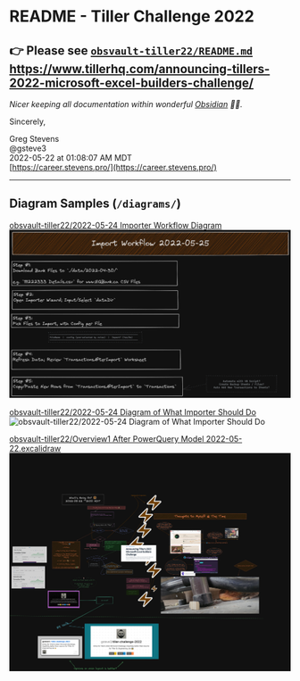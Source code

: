 # README - Tiller Challenge 2022

👉 Please see [`obsvault-tiller22/README.md`](obsvault-tiller22/README.md)
https://www.tillerhq.com/announcing-tillers-2022-microsoft-excel-builders-challenge/
---

_Nicer keeping all documentation within wonderful [Obsidian](https://obsidian.md) 👩‍🏭._

Sincerely,

Greg Stevens
<br>@gsteve3
<br>2022-05-22 at 01:08:07 AM MDT
<br>[https://career.stevens.pro/](https://career.stevens.pro/)

---

## Diagram Samples (`/diagrams/`)


[obsvault-tiller22/2022-05-24 Importer Workflow Diagram](obsvault-tiller22/2022-05-24%20Importer%20Workflow%20Diagram.md)
![obsvault-tiller22/2022-05-24 Importer Workflow Diagram.png](obsvault-tiller22/2022-05-24%20Importer%20Workflow%20Diagram.png)

[obsvault-tiller22/2022-05-24 Diagram of What Importer Should Do](obsvault-tiller22/diagrams/2022-05-24%20Diagram%20of%20What%20Importer%20Should%20Do.md)
![obsvault-tiller22/2022-05-24 Diagram of What Importer Should Do](obsvault-tiller22/diagrams/2022-05-24%20Diagram%20of%20What%20Importer%20Should%20Do.png)

[obsvault-tiller22/Overview1 After PowerQuery Model 2022-05-22.excalidraw](obsvault-tiller22/diagrams/Overview1%20After%20PowerQuery%20Model%202022-05-22.excalidraw)
![obsvault-tiller22/Overview1 After PowerQuery Model 2022-05-22.excalidraw.thumb.png](obsvault-tiller22/diagrams/Overview1%20After%20PowerQuery%20Model%202022-05-22.excalidraw.thumb.png)
